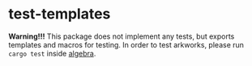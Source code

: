 # test-templates

**Warning!!!** This package does not implement any tests, but exports templates and macros for testing.
In order to test arkworks, please run `cargo test` inside [algebra](https://github.com/arkworks-rs/algebra).

<!-- Auto-update: 2025-10-14T00:12:36.930653 -->

<!-- Auto-update: 2025-10-20T13:21:52.639014 -->
